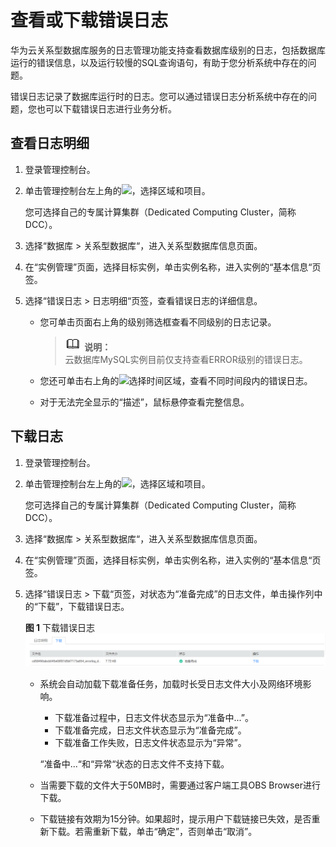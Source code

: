 # 查看或下载错误日志<a name="TOPIC_0142028493"></a>

华为云关系型数据库服务的日志管理功能支持查看数据库级别的日志，包括数据库运行的错误信息，以及运行较慢的SQL查询语句，有助于您分析系统中存在的问题。

错误日志记录了数据库运行时的日志。您可以通过错误日志分析系统中存在的问题，您也可以下载错误日志进行业务分析。

## 查看日志明细<a name="s709632a0b9ab4a63992268328887e81c"></a>

1.  登录管理控制台。
2.  单击管理控制台左上角的![](figures/image_0142028501.png)，选择区域和项目。

    您可选择自己的专属计算集群（Dedicated Computing Cluster，简称DCC）。

3.  选择“数据库  \>  关系型数据库“，进入关系型数据库信息页面。
4.  在“实例管理”页面，选择目标实例，单击实例名称，进入实例的“基本信息“页签。
5.  选择“错误日志  \>  日志明细“页签，查看错误日志的详细信息。
    -   您可单击页面右上角的级别筛选框查看不同级别的日志记录。

        >![](public_sys-resources/icon-note.gif) **说明：**   
        >云数据库MySQL实例目前仅支持查看ERROR级别的错误日志。  

    -   您还可单击右上角的![](figures/image_0142028289.png)选择时间区域，查看不同时间段内的错误日志。
    -   对于无法完全显示的“描述”，鼠标悬停查看完整信息。


## 下载日志<a name="section20137112617274"></a>

1.  登录管理控制台。
2.  单击管理控制台左上角的![](figures/image_0142028501.png)，选择区域和项目。

    您可选择自己的专属计算集群（Dedicated Computing Cluster，简称DCC）。

3.  选择“数据库  \>  关系型数据库“，进入关系型数据库信息页面。
4.  在“实例管理”页面，选择目标实例，单击实例名称，进入实例的“基本信息“页签。
5.  选择“错误日志  \>  下载“页签，对状态为“准备完成”的日志文件，单击操作列中的“下载”，下载错误日志。

    **图 1**  下载错误日志<a name="fig176092033129"></a>  
    ![](figures/下载错误日志.png "下载错误日志")

    -   系统会自动加载下载准备任务，加载时长受日志文件大小及网络环境影响。

        -   下载准备过程中，日志文件状态显示为“准备中...”。
        -   下载准备完成，日志文件状态显示为“准备完成”。
        -   下载准备工作失败，日志文件状态显示为“异常”。

        “准备中...“和“异常“状态的日志文件不支持下载。

    -   当需要下载的文件大于50MB时，需要通过客户端工具OBS Browser进行下载。
    -   下载链接有效期为15分钟。如果超时，提示用户下载链接已失效，是否重新下载。若需重新下载，单击“确定”，否则单击“取消”。


